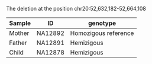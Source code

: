 The deletion at the position chr20:52,632,182-52,664,108

|Sample|ID|genotype|
|--|--|--|
|Mother|NA12892|Homozigous reference|
|Father|NA12891|Hemizigous|
|Child|NA12878|Hemizigous|

